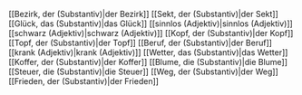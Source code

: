 [[Bezirk, der (Substantiv)|der Bezirk]]
[[Sekt, der (Substantiv)|der Sekt]]
[[Glück, das (Substantiv)|das Glück]]
[[sinnlos (Adjektiv)|sinnlos (Adjektiv)]]
[[schwarz (Adjektiv)|schwarz (Adjektiv)]]
[[Kopf, der (Substantiv)|der Kopf]]
[[Topf, der (Substantiv)|der Topf]]
[[Beruf, der (Substantiv)|der Beruf]]
[[krank (Adjektiv)|krank (Adjektiv)]]
[[Wetter, das (Substantiv)|das Wetter]]
[[Koffer, der (Substantiv)|der Koffer]]
[[Blume, die (Substantiv)|die Blume]]
[[Steuer, die (Substantiv)|die Steuer]]
[[Weg, der (Substantiv)|der Weg]]
[[Frieden, der (Substantiv)|der Frieden]]
